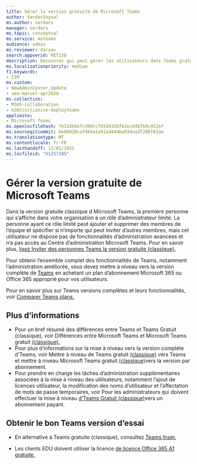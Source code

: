 ```yaml
---
title: Gérer la version gratuite de Microsoft Teams
author: SerdarSoysal
ms.author: serdars
manager: serdars
ms.topic: conceptual
ms.service: msteams
audience: admin
ms.reviewer: daryav
search.appverid: MET150
description: Découvrez qui peut gérer les utilisateurs dans Teams gratuit (classique) et les différences entre les différentes Teams de gestion.
ms.localizationpriority: medium
f1.keywords:
- CSH
ms.custom:
- NewAdminCenter_Update
- seo-marvel-apr2020
ms.collection:
- M365-collaboration
- m365initiative-deployteams
appliesto:
- Microsoft Teams
ms.openlocfilehash: 7e31db6efcd9dcc765d4356f62ec04b7b9c452ef
ms.sourcegitcommit: be8b820caf4b5a1a91ad444ba93da1df20bf63ae
ms.translationtype: MT
ms.contentlocale: fr-FR
ms.lasthandoff: 12/01/2021
ms.locfileid: "61257295"
---
```

# <a name="manage-the-free-version-of-microsoft-teams"></a>Gérer la version gratuite de Microsoft Teams

Dans la version gratuite classique d Microsoft Teams, la première personne qui s’affiche dans votre organisation a un rôle d’administrateur limité. La personne ayant ce rôle limité peut ajouter et supprimer des membres de l’équipe et spécifier si n’importe qui peut inviter d’autres membres, mais cet utilisateur ne dispose pas de fonctionnalités d’administration avancées et n’a pas accès au Centre d’administration Microsoft Teams. Pour en savoir plus, [lisez Inviter des personnes Teams la version gratuite (classique).](https://support.office.com/article/invite-people-to-teams-free-53a9b20c-2ad7-442e-967c-2e9305e96463)

Pour obtenir l’ensemble complet des fonctionnalités de Teams, notamment l’administration améliorée, vous devez mettre à niveau vers la version complète de [Teams](upgrade-freemium.md) en achetant un plan d’abonnement Microsoft 365 ou Office 365 approprié pour vos utilisateurs.

Pour en savoir plus sur Teams versions complètes et leurs fonctionnalités, voir [Comparer Teams plans.](https://products.office.com/microsoft-teams/free)



## <a name="more-information"></a>Plus d’informations

- Pour un bref résumé des différences entre Teams et Teams Gratuit (classique), voir Différences entre Microsoft Teams et Microsoft Teams gratuit [(classique).](https://support.office.com/article/0b69cf39-eb52-49af-b255-60d46fdf8a9c) 
- Pour plus d’informations sur la mise à niveau vers la version complète d’Teams, voir Mettre à niveau de Teams gratuit [(classique)](https://support.office.com/article/29475bbd-a34f-4175-9b33-d44430f8ad39) vers Teams et mettre à niveau Microsoft Teams gratuit [(classique)](upgrade-freemium.md)vers la version par abonnement.
- Pour prendre en charge les tâches d’administration supplémentaires associées à la mise à niveau des utilisateurs, notamment l’ajout de licences utilisateur, la modification des noms d’utilisateur et l’affectation de mots de passe temporaires, voir Pour les administrateurs qui doivent effectuer la mise à niveau [d’Teams Gratuit (classique)](https://support.office.com/article/75a95e7f-001e-42d0-a787-ae8b992d5a52)vers un abonnement payant.

## <a name="get-the-right-teams-trial"></a>Obtenir le bon Teams version d’essai

- En alternative à Teams gratuite (classique), consultez [Teams Inser.](teams-exploratory.md)

- Les clients EDU doivent utiliser la licence [de licence Office 365 A1 gratuite.](https://www.microsoft.com/microsoft-365/academic/compare-office-365-education-plans)
